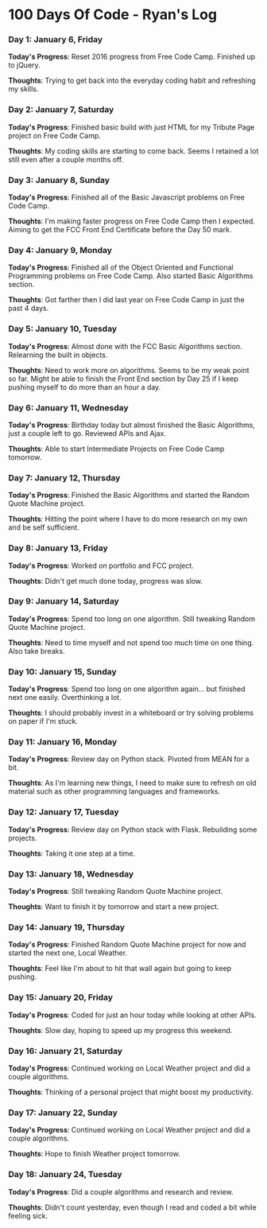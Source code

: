 # 100 Days Of Code - Ryan's Log

### Day 1: January 6, Friday

**Today's Progress**: Reset 2016 progress from Free Code Camp. Finished up to jQuery.

**Thoughts**: Trying to get back into the everyday coding habit and refreshing my skills.

### Day 2: January 7, Saturday

**Today's Progress**: Finished basic build with just HTML for my Tribute Page project on Free Code Camp.

**Thoughts**: My coding skills are starting to come back. Seems I retained a lot still even after a couple months off.

### Day 3: January 8, Sunday

**Today's Progress**: Finished all of the Basic Javascript problems on Free Code Camp.

**Thoughts**: I'm making faster progress on Free Code Camp then I expected. Aiming to get the FCC Front End Certificate before the Day 50 mark.

### Day 4: January 9, Monday

**Today's Progress**: Finished all of the Object Oriented and Functional Programming problems on Free Code Camp. Also started Basic Algorithms section.

**Thoughts**: Got farther then I did last year on Free Code Camp in just the past 4 days.

### Day 5: January 10, Tuesday

**Today's Progress**: Almost done with the FCC Basic Algorithms section. Relearning the built in objects. 

**Thoughts**: Need to work more on algorithms. Seems to be my weak point so far. Might be able to finish the Front End section by Day 25 if I keep pushing myself to do more than an hour a day.

### Day 6: January 11, Wednesday

**Today's Progress**: Birthday today but almost finished the Basic Algorithms, just a couple left to go. Reviewed APIs and Ajax. 

**Thoughts**: Able to start Intermediate Projects on Free Code Camp tomorrow.

### Day 7: January 12, Thursday

**Today's Progress**: Finished the Basic Algorithms and started the Random Quote Machine project.

**Thoughts**: Hitting the point where I have to do more research on my own and be self sufficient.

### Day 8: January 13, Friday

**Today's Progress**: Worked on portfolio and FCC project.

**Thoughts**: Didn't get much done today, progress was slow.

### Day 9: January 14, Saturday

**Today's Progress**: Spend too long on one algorithm. Still tweaking Random Quote Machine project.

**Thoughts**: Need to time myself and not spend too much time on one thing. Also take breaks.

### Day 10: January 15, Sunday

**Today's Progress**: Spend too long on one algorithm again... but finished next one easily. Overthinking a lot.

**Thoughts**: I should probably invest in a whiteboard or try solving problems on paper if I'm stuck.

### Day 11: January 16, Monday

**Today's Progress**: Review day on Python stack. Pivoted from MEAN for a bit.

**Thoughts**: As I'm learning new things, I need to make sure to refresh on old material such as other programming languages and frameworks.

### Day 12: January 17, Tuesday

**Today's Progress**: Review day on Python stack with Flask. Rebuilding some projects.

**Thoughts**: Taking it one step at a time. 

### Day 13: January 18, Wednesday

**Today's Progress**: Still tweaking Random Quote Machine project. 

**Thoughts**: Want to finish it by tomorrow and start a new project.

### Day 14: January 19, Thursday

**Today's Progress**: Finished Random Quote Machine project for now and started the next one, Local Weather.

**Thoughts**: Feel like I'm about to hit that wall again but going to keep pushing.

### Day 15: January 20, Friday

**Today's Progress**: Coded for just an hour today while looking at other APIs.

**Thoughts**: Slow day, hoping to speed up my progress this weekend.

### Day 16: January 21, Saturday

**Today's Progress**: Continued working on Local Weather project and did a couple algorithms.

**Thoughts**: Thinking of a personal project that might boost my productivity.

### Day 17: January 22, Sunday

**Today's Progress**: Continued working on Local Weather project and did a couple algorithms.

**Thoughts**: Hope to finish Weather project tomorrow.

### Day 18: January 24, Tuesday

**Today's Progress**: Did a couple algorithms and research and review.

**Thoughts**: Didn't count yesterday, even though I read and coded a bit while feeling sick.
